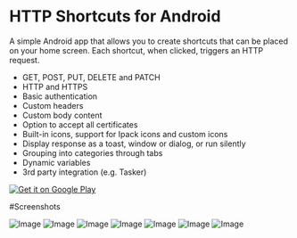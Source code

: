 # HTTP Shortcuts for Android

A simple Android app that allows you to create shortcuts that can be placed on your home screen. Each shortcut, when clicked, triggers an HTTP request.

- GET, POST, PUT, DELETE and PATCH
- HTTP and HTTPS
- Basic authentication
- Custom headers
- Custom body content
- Option to accept all certificates
- Built-in icons, support for Ipack icons and custom icons
- Display response as a toast, window or dialog, or run silently
- Grouping into categories through tabs
- Dynamic variables
- 3rd party integration (e.g. Tasker)

<a href="https://play.google.com/store/apps/details?id=ch.rmy.android.http_shortcuts">
<img alt="Get it on Google Play" src="http://steverichey.github.io/google-play-badge-svg/img/en_get.svg" />
</a>

#Screenshots

![Image](/Screenshots/main_screen_small.png)
![Image](/Screenshots/shortcut_options_small.png)
![Image](/Screenshots/editor_small.png)
![Image](/Screenshots/icons_small.png)
![Image](/Screenshots/headers_small.png)
![Image](/Screenshots/variable_small.png)
![Image](/Screenshots/variable_placeholder_small.png)



